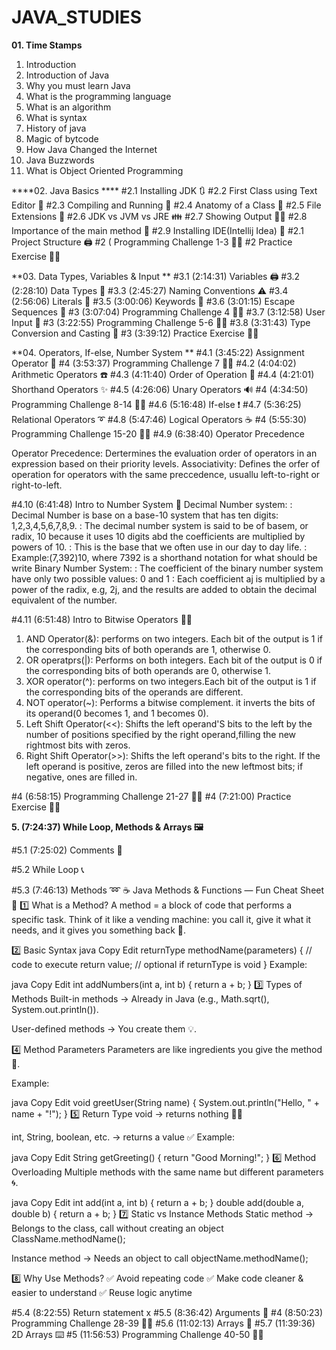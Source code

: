 # JAVA_STUDIES

**01. Time Stamps**
01. Introduction
02. Introduction of Java
03. Why you must learn Java
04. What is the programming language 
05. What is an algorithm
06. What is syntax
07. History of java
08. Magic of bytcode
09. How Java Changed the Internet 
10. Java Buzzwords 
11. What is Object Oriented Programming 



****02. Java Basics ****
#2.1 Installing JDK 🔃
#2.2 First Class using Text Editor 💬
#2.3 Compiling and Running 🎁
#2.4 Anatomy of a Class 🧾
#2.5 File Extensions 🍱
#2.6 JDK vs JVM vs JRE 👪
#2.7 Showing Output 🦸‍♂️
#2.8 Importance of the main method 👻
#2.9 Installing IDE(Intellij Idea) 💊
#2.1 Project Structure 🖨️
#2 ( Programming Challenge 1-3 🙅‍♂️
#2 Practice Exercise 🙅‍♂️

**03. Data Types, Variables & Input **
#3.1 (2:14:31) Variables 🖨️
#3.2 (2:28:10) Data Types 🚚
#3.3 (2:45:27) Naming Conventions ⚠️
#3.4 (2:56:06) Literals 📝
#3.5 (3:00:06) Keywords 🚗
#3.6 (3:01:15) Escape Sequences 🔄
#3 (3:07:04) Programming Challenge 4 🙅‍♂️
#3.7 (3:12:58) User Input 🚧
#3 (3:22:55) Programming Challenge 5-6 🙅‍♂️
#3.8 (3:31:43) Type Conversion and Casting 🏁
#3 (3:39:12) Practice Exercise 🙅‍♂️


**04.  Operators, If-else, Number System **
#4.1 (3:45:22) Assignment Operator 🦅 
#4 (3:53:37) Programming Challenge 7 🙅‍♂️
#4.2 (4:04:02) Arithmetic Operators ☎️
#4.3 (4:11:40) Order of Operation 📁
#4.4 (4:21:01) Shorthand Operators ✨
#4.5 (4:26:06) Unary Operators 🔊
#4 (4:34:50) Programming Challenge 8-14 🙅‍♂️
#4.6 (5:16:48) If-else ❗
#4.7 (5:36:25) Relational Operators ➰
#4.8 (5:47:46) Logical Operators ☕
#4 (5:55:30) Programming Challenge 15-20 🙅‍♂️
#4.9 (6:38:40) Operator Precedence 

Operator Precedence: Dertermines the evaluation order of operators in an expression based on their priority levels.
Associativity: Defines the orfer of operation for operators with the same preccedence, usuallu left-to-right or right-to-left.

#4.10 (6:41:48) Intro to Number System 📖
Decimal Number system:
: Decimal Number is base on a base-10 system that has ten digits: 1,2,3,4,5,6,7,8,9.
: The decimal number system is said to be of basem, or radix, 10 because it uses 10 digits abd the coefficients are multiplied by powers of 10.
: This is the base that we often use in our day to day life.
: Example:(7,392)10, where 7392 is a shorthand notation for what should be  write
Binary Number System:
: The coefficient of the binary number system have only two possible values: 0 and 1
: Each coefficient aj is multiplied by a power of the radix, e.g, 2j, and the results are added to obtain the decimal equivalent of the number.  

#4.11 (6:51:48) Intro to Bitwise Operators 👨‍💻
  1. AND Operator(&): performs on two integers. Each bit of the output is 1 if the corresponding bits of both operands are 1, otherwise 0.
  2. OR operatprs(|): Performs on both integers. Each bit of the output is 0 if the corresponding bits of both operands are 0, otherwise 1.
  3. XOR operator(^): performs on two integers.Each bit of the output is 1 if the corresponding bits of the operands are different.
  4. NOT operator(~): Performs a bitwise complement. it inverts the bits of its operand(0 becomes 1, and 1 becomes 0).
  5. Left Shift Operator(<<): Shifts the left operand'S bits to the left by the number of positions specified by the right operand,filling the new rightmost bits with zeros.
  6. Right Shift Operator(>>): Shifts the left operand's bits to the right. If the left operand is positive, zeros are filled into the new leftmost bits; if negative, ones are filled in.

#4 (6:58:15) Programming Challenge 21-27 🙅‍♂️
#4 (7:21:00) Practice Exercise 🙅‍♂️

**5. (7:24:37) While Loop, Methods & Arrays 🖼️**

#5.1 (7:25:02) Comments 📐

#5.2 While Loop 📞






#5.3 (7:46:13) Methods ➿
☕ Java Methods & Functions — Fun Cheat Sheet 🎯
1️⃣ What is a Method?
A method = a block of code that performs a specific task.
Think of it like a vending machine: you call it, give it what it needs, and it gives you something back 🍫.

2️⃣ Basic Syntax
java
Copy
Edit
returnType methodName(parameters) {
    // code to execute
    return value; // optional if returnType is void
}
Example:

java
Copy
Edit
int addNumbers(int a, int b) {
    return a + b;
}
3️⃣ Types of Methods
Built-in methods → Already in Java (e.g., Math.sqrt(), System.out.println()).

User-defined methods → You create them 💡.

4️⃣ Method Parameters
Parameters are like ingredients you give the method 🥣.

Example:

java
Copy
Edit
void greetUser(String name) {
    System.out.println("Hello, " + name + "!");
}
5️⃣ Return Type
void → returns nothing 🙅‍♀️

int, String, boolean, etc. → returns a value ✅
Example:

java
Copy
Edit
String getGreeting() {
    return "Good Morning!";
}
6️⃣ Method Overloading
Multiple methods with the same name but different parameters 🌀.

java
Copy
Edit
int add(int a, int b) { return a + b; }
double add(double a, double b) { return a + b; }
7️⃣ Static vs Instance Methods
Static method → Belongs to the class, call without creating an object
ClassName.methodName();

Instance method → Needs an object to call
objectName.methodName();

8️⃣ Why Use Methods?
✅ Avoid repeating code
✅ Make code cleaner & easier to understand
✅ Reuse logic anytime




#5.4 (8:22:55) Return statement x
#5.5 (8:36:42) Arguments 🚩
#4 (8:50:23) Programming Challenge 28-39 🙅‍♂️
#5.6 (11:02:13) Arrays 🧮 
#5.7 (11:39:36) 2D Arrays ⌨️ 
#5 (11:56:53) Programming Challenge 40-50 🙅‍♂️





























